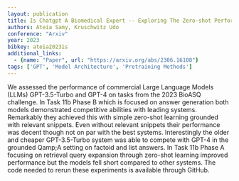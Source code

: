 ```yaml
---
layout: publication
title: Is Chatgpt A Biomedical Expert -- Exploring The Zero-shot Performance Of Current GPT Models In Biomedical Tasks
authors: Ateia Samy, Kruschwitz Udo
conference: "Arxiv"
year: 2023
bibkey: ateia2023is
additional_links:
  - {name: "Paper", url: "https://arxiv.org/abs/2306.16108"}
tags: ['GPT', 'Model Architecture', 'Pretraining Methods']
---
```

We assessed the performance of commercial Large Language Models (LLMs) GPT-3.5-Turbo and GPT-4 on tasks from the 2023 BioASQ challenge. In Task 11b Phase B which is focused on answer generation both models demonstrated competitive abilities with leading systems. Remarkably they achieved this with simple zero-shot learning grounded with relevant snippets. Even without relevant snippets their performance was decent though not on par with the best systems. Interestingly the older and cheaper GPT-3.5-Turbo system was able to compete with GPT-4 in the grounded Qamp;A setting on factoid and list answers. In Task 11b Phase A focusing on retrieval query expansion through zero-shot learning improved performance but the models fell short compared to other systems. The code needed to rerun these experiments is available through GitHub.
